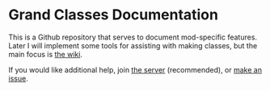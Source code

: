 # Grand Classes Documentation

This is a Github repository that serves to document mod-specific features. <br>
Later I will implement some tools for assisting with making classes, but the main focus is [the wiki](https://github.com/BinarryCode/GC-Docs/wiki).

If you would like additional help, join [the server](https://discord.gg/VTP698cvcZ) (recommended), or [make an issue](https://github.com/BinarryCode/GC-Docs/issues).
